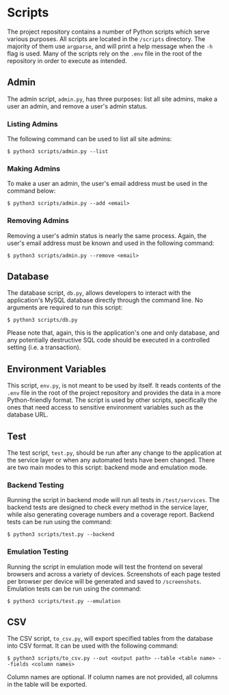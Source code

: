 # Scripts

The project repository contains a number of Python scripts which serve various purposes. All scripts are located in the `/scripts` directory. The majority of them use `argparse`, and will print a help message when the `-h` flag is used. Many of the scripts rely on the `.env` file in the root of the repository in order to execute as intended.

## Admin

The admin script, `admin.py`, has three purposes: list all site admins, make a user an admin, and remove a user's admin status.

### Listing Admins

The following command can be used to list all site admins:

```console
$ python3 scripts/admin.py --list
```

### Making Admins

To make a user an admin, the user's email address must be used in the command below:

```console
$ python3 scripts/admin.py --add <email>
```

### Removing Admins

Removing a user's admin status is nearly the same process. Again, the user's email address must be known and used in the following command:

```console
$ python3 scripts/admin.py --remove <email>
```

## Database

The database script, `db.py`, allows developers to interact with the application's MySQL database directly through the command line. No arguments are required to run this script:

```console
$ python3 scripts/db.py
```

Please note that, again, this is the application's one and only database, and any potentially destructive SQL code should be executed in a controlled setting (i.e. a transaction).

## Environment Variables

This script, `env.py`, is not meant to be used by itself. It reads contents of the `.env` file in the root of the project repository and provides the data in a more Python-friendly format. The script is used by other scripts, specifically the ones that need access to sensitive environment variables such as the database URL.

## Test

The test script, `test.py`, should be run after any change to the application at the service layer or when any automated tests have been changed. There are two main modes to this script: backend mode and emulation mode.

### Backend Testing

Running the script in backend mode will run all tests in `/test/services`. The backend tests are designed to check every method in the service layer, while also generating coverage numbers and a coverage report. Backend tests can be run using the command:

```console
$ python3 scripts/test.py --backend
```

### Emulation Testing

Running the script in emulation mode will test the frontend on several browsers and across a variety of devices. Screenshots of each page tested per browser per device will be generated and saved to `/screenshots`. Emulation tests can be run using the command:

```console
$ python3 scripts/test.py --emulation
```

## CSV

The CSV script, `to_csv.py`, will export specified tables from the database into CSV format. It can be used with the following command:

```console
$ python3 scripts/to_csv.py --out <output path> --table <table name> --fields <column names>
```

Column names are optional. If column names are not provided, all columns in the table will be exported.
